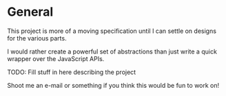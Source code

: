 # General

This project is more of a moving specification until I can settle on
designs for the various parts.

I would rather create a powerful set of
abstractions than just write a quick wrapper over the JavaScript APIs.

TODO: Fill stuff in here describing the project

Shoot me an e-mail or something if you think this would be fun to work
on!
